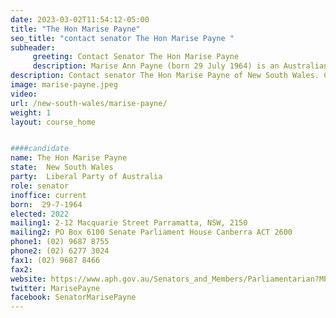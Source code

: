 ```yaml
---
date: 2023-03-02T11:54:12-05:00
title: "The Hon Marise Payne"
seo_title: "contact senator The Hon Marise Payne "
subheader:
     greeting: Contact Senator The Hon Marise Payne
     description: Marise Ann Payne (born 29 July 1964) is an Australian politician who served in the Morrison Government as Minister for Foreign Affairs from 2018 to 2022 and as Minister for Women from 2019 to 2022. She has been a Senator for New South Wales since 1997, representing the Liberal Party.
description: Contact senator The Hon Marise Payne of New South Wales. Contact information for The Hon Marise Payne includes email address, phone number, and mailing address.
image: marise-payne.jpeg
video:
url: /new-south-wales/marise-payne/
weight: 1
layout: course_home


####candidate
name: The Hon Marise Payne
state:	New South Wales
party:	Liberal Party of Australia
role: senator
inoffice: current
born:  29-7-1964
elected: 2022
mailing1: 2-12 Macquarie Street Parramatta, NSW, 2150
mailing2: PO Box 6100 Senate Parliament House Canberra ACT 2600
phone1:	(02) 9687 8755
phone2: (02) 6277 3024
fax1: (02) 9687 8466
fax2:
website: https://www.aph.gov.au/Senators_and_Members/Parliamentarian?MPID=140651
twitter: MarisePayne
facebook: SenatorMarisePayne
---
```

